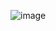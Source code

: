 ![image](https://user-images.githubusercontent.com/60807606/229154597-f33e07a6-a024-4e00-900e-e973f174a7fa.png)
